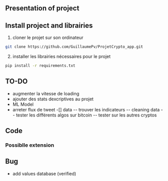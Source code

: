 ## Presentation of project


## Install project and librairies

1) cloner le projet sur son ordinateur

```bash
git clone https://github.com/GuillaumePv/ProjetCrypto_app.git
```
2) installer les librairies nécessaires pour le projet

```bash
pip install -r requirements.txt
```

## TO-DO
* augmenter la vitesse de loading
* ajouter des stats dexcriptives au projet
* ML Model 
* arreter flux de tweet
-[] data
-- trouver les indicateurs
-- cleaning data
-- tester les différents algos sur bitcoin
-- tester sur les autres cryptos

## Code

### Possiblle extension

## Bug

* add values database (verified)